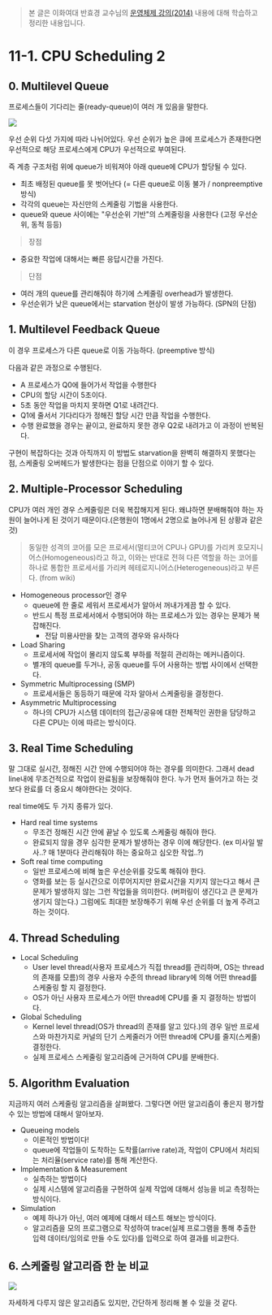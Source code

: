 > 본 글은 이화여대 반효경 교수님의 [운영체제 강의(2014)](http://www.kocw.net/home/search/kemView.do?kemId=1046323) 내용에 대해 학습하고 정리한 내용입니다.


# 11-1. CPU Scheduling 2

## 0. Multilevel Queue

프로세스들이 기다리는 줄(ready-queue)이 여러 개 있음을 말한다. 

![](https://i.imgur.com/YiGVa0g.png)

우선 순위 다섯 가지에 따라 나뉘어있다. 우선 순위가 높은 큐에 프로세스가 존재한다면 우선적으로 해당 프로세스에게 CPU가 우선적으로 부여된다. 

즉 계층 구조처럼 위에 queue가 비워져야 아래 queue에 CPU가 할당될 수 있다. 

- 최초 배정된 queue를 못 벗어난다 (= 다른 queue로 이동 불가 / nonpreemptive 방식)
- 각각의 queue는 자신만의 스케줄링 기법을 사용한다. 
- queue와 queue 사이에는 "우선순위 기반"의 스케줄링을 사용한다 (고정 우선순위, 동적 등등)

> 장점
 
- 중요한 작업에 대해서는 빠른 응답시간을 가진다. 

> 단점

- 여러 개의 queue를 관리해줘야 하기에 스케줄링 overhead가 발생한다. 
- 우선순위가 낮은 queue에서는 starvation 현상이 발생 가능하다. (SPN의 단점)

## 1. Multilevel Feedback Queue

이 경우 프로세스가 다른 queue로 이동 가능하다. (preemptive 방식)

다음과 같은 과정으로 수행된다. 

- A 프로세스가 Q0에 들어가서 작업을 수행한다
- CPU의 할당 시간이 5초이다.
- 5초 동안 작업을 마치지 못하면 Q1로 내려간다. 
- Q1에 줄서서 기다리다가 정해진 할당 시간 만큼 작업을 수행한다.
- 수행 완료했을 경우는 끝이고, 완료하지 못한 경우 Q2로 내려가고 이 과정이 반복된다. 


구현이 복잡하다는 것과 아직까지 이 방법도 starvation을 완벽히 해결하지 못했다는 점, 스케줄링 오버헤드가 발생한다는 점을 단점으로 이야기 할 수 있다. 

## 2. Multiple-Processor Scheduling 

CPU가 여러 개인 경우 스케줄링은 더욱 복잡해지게 된다. 왜냐하면 분배해줘야 하는 자원이 늘어나게 된 것이기 때문이다.(은행원이 1명에서 2명으로 늘어나게 된 상황과 같은 것)

> 동일한 성격의 코어를 모은 프로세서(멀티코어 CPU나 GPU)를 가리켜 호모지니어스(Homogeneous)라고 하고, 이와는 반대로 전혀 다른 역할을 하는 코어를 하나로 통합한 프로세서를 가리켜 헤테로지니어스(Heterogeneous)라고 부른다. (from wiki)

- Homogeneous processor인 경우
    - queue에 한 줄로 세워서 프로세서가 알아서 꺼내가게끔 할 수 있다.
    - 반드시 특정 프로세서에서 수행되어야 하는 프로세스가 있는 경우는 문제가 복잡해진다. 
        - 전담 미용사만을 찾는 고객의 경우와 유사하다
- Load Sharing 
    - 프로세서에 작업이 몰리지 않도록 부하를 적절히 관리하는 메커니즘이다. 
    - 별개의 queue를 두거나, 공동 queue를 두어 사용하는 방법 사이에서 선택한다. 
- Symmetric Multiprocessing (SMP)
    - 프로세서들은 동등하기 때문에 각자 알아서 스케줄링을 결정한다.
- Asymmetric Multiprocessing
    - 하나의 CPU가 시스템 데이터의 접근/공유에 대한 전체적인 권한을 담당하고 다른 CPU는 이에 따르는 방식이다.


## 3. Real Time Scheduling

말 그대로 실시간, 정해진 시간 안에 수행되어야 하는 경우를 의미한다. 그래서 dead line내에 무조건적으로 작업이 완료됨을 보장해줘야 한다. 누가 먼저 들어가고 하는 것 보다 완료를 더 중요시 해야한다는 것이다. 

real time에도 두 가지 종류가 있다. 

- Hard real time systems
    - 무조건 정해진 시간 안에 끝날 수 있도록 스케줄링 해줘야 한다.
    - 완료되지 않을 경우 심각한 문제가 발생하는 경우 이에 해당한다. (ex 미사일 발사..? 매 1분마다 관리해줘야 하는 중요하고 심오한 작업..?)
- Soft real time computing
    - 일반 프로세스에 비해 높은 우선순위를 갖도록 해줘야 한다. 
    - 영화를 보는 등 실시간으로 이루어지지만 완료시간을 지키지 않는다고 해서 큰 문제가 발생하지 않는 그런 작업들을 의미한다. (버퍼링이 생긴다고 큰 문제가 생기지 않는다.) 그럼에도 최대한 보장해주기 위해 우선 순위를 더 높게 주려고 하는 것이다.


## 4. Thread Scheduling

- Local Scheduling
    - User level thread(사용자 프로세스가 직접 thread를 관리하며, OS는 thread의 존재를 모름)의 경우 사용자 수준의 thread library에 의해 어떤 thread를 스케줄링 할 지 결정한다.
    - OS가 아닌 사용자 프로세스가 어떤 thread에 CPU를 줄 지 결정하는 방법이다.
- Global Scheduling
    - Kernel level thread(OS가 thread의 존재를 알고 있다.)의 경우 일반 프로세스와 마찬가지로 커널의 단기 스케줄러가 어떤 thread에 CPU를 줄지(스케줄) 결정한다.
    - 실제 프로세스 스케줄링 알고리즘에 근거하여 CPU를 분배한다.


## 5. Algorithm Evaluation

지금까지 여러 스케줄링 알고리즘을 살펴봤다. 그렇다면 어떤 알고리즘이 좋은지 평가할 수 있는 방법에 대해서 알아보자. 

- Queueing models
    - 이론적인 방법이다!
    - queue에 작업들이 도착하는 도착률(arrive rate)과, 작업이 CPU에서 처리되는 처리율(service rate)를 통해 계산한다. 
- Implementation & Measurement
    - 실측하는 방법이다
    - 실제 시스템에 알고리즘을 구현하여 실제 작업에 대해서 성능을 비교 측정하는 방식이다. 
- Simulation 
    - 예제 하나가 아닌, 여러 예제에 대해서 테스트 해보는 방식이다. 
    - 알고리즘을 모의 프로그램으로 작성하여 trace(실제 프로그램을 통해 추출한 입력 데이터/임의로 만들 수도 있다)를 입력으로 하여 결과를 비교한다. 


## 6. 스케줄링 알고리즘 한 눈 비교

![](https://img1.daumcdn.net/thumb/R1280x0/?scode=mtistory2&fname=https%3A%2F%2Fblog.kakaocdn.net%2Fdn%2FWRL9n%2FbtrdpLwNpYY%2FpLYuGbRgq5dVK56dhPFBQ1%2Fimg.jpg)

자세하게 다루지 않은 알고리즘도 있지만, 간단하게 정리해 볼 수 있을 것 같다. 

